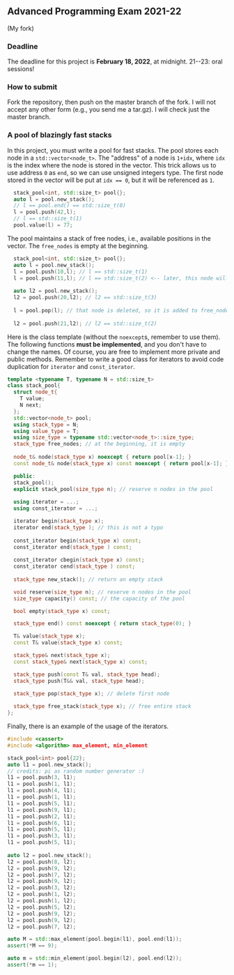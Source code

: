 ## Advanced Programming Exam 2021-22
(My fork)
### Deadline

The deadline for this project is **February 18, 2022**, at midnight. 21--23: oral sessions!

### How to submit

Fork the repository, then push on the master branch of the fork. I will not accept any other form (e.g., you send me a tar.gz). I will check just the master branch. 

### A pool of blazingly fast stacks

In this project, you must write a pool for fast stacks. The pool stores each node in a `std::vector<node_t>`. The "address" of a node is `1+idx`, where `idx` is the index where the node is stored in the vector. This trick allows us to use address `0` as `end`, so we can use unsigned integers type. The first node stored in the vector will be put at `idx == 0`, but it will be referenced as `1`.

```c++
  stack_pool<int, std::size_t> pool{};
  auto l = pool.new_stack();
  // l == pool.end() == std::size_t(0)
  l = pool.push(42,l);
  // l == std::size_t(1)
  pool.value(l) = 77;
```

The pool maintains a stack of free nodes, i.e., available positions in the vector. The `free_nodes` is empty at the beginning.

```c++
  stack_pool<int, std::size_t> pool{};
  auto l = pool.new_stack();
  l = pool.push(10,l); // l == std::size_t(1)
  l = pool.push(11,l); // l == std::size_t(2) <-- later, this node will be deleted
  
  auto l2 = pool.new_stack();
  l2 = pool.push(20,l2); // l2 == std::size_t(3)
  
  l = pool.pop(l); // that node is deleted, so it is added to free_nodes
  
  l2 = pool.push(21,l2); // l2 == std::size_t(2)
```

Here is the class template (without the `noexcept`s, remember to use them). The following functions **must be implemented**, and you don't have to change the names. Of course, you are free to implement more private and public methods. Remember to write a good class for iterators to avoid code duplication for `iterator` and `const_iterator`.

```c++
template <typename T, typename N = std::size_t>
class stack_pool{
  struct node_t{
    T value;
    N next;
  };
  std::vector<node_t> pool;
  using stack_type = N;
  using value_type = T;
  using size_type = typename std::vector<node_t>::size_type;
  stack_type free_nodes; // at the beginning, it is empty
  
  node_t& node(stack_type x) noexcept { return pool[x-1]; }
  const node_t& node(stack_type x) const noexcept { return pool[x-1]; }

  public:
  stack_pool();
  explicit stack_pool(size_type n); // reserve n nodes in the pool
    
  using iterator = ...;
  using const_iterator = ...;

  iterator begin(stack_type x);
  iterator end(stack_type ); // this is not a typo
    
  const_iterator begin(stack_type x) const;
  const_iterator end(stack_type ) const; 
  
  const_iterator cbegin(stack_type x) const;
  const_iterator cend(stack_type ) const;
    
  stack_type new_stack(); // return an empty stack

  void reserve(size_type n); // reserve n nodes in the pool
  size_type capacity() const; // the capacity of the pool

  bool empty(stack_type x) const;

  stack_type end() const noexcept { return stack_type(0); }

  T& value(stack_type x);
  const T& value(stack_type x) const;

  stack_type& next(stack_type x);
  const stack_type& next(stack_type x) const;

  stack_type push(const T& val, stack_type head);
  stack_type push(T&& val, stack_type head);
  
  stack_type pop(stack_type x); // delete first node

  stack_type free_stack(stack_type x); // free entire stack
};
```

Finally, there is an example of the usage of the iterators.

```c++
#include <cassert>
#include <algorithm> max_element, min_element

stack_pool<int> pool{22};
auto l1 = pool.new_stack();
// credits: pi as random number generator :)
l1 = pool.push(3, l1);
l1 = pool.push(1, l1);
l1 = pool.push(4, l1);
l1 = pool.push(1, l1);
l1 = pool.push(5, l1);
l1 = pool.push(9, l1);
l1 = pool.push(2, l1);
l1 = pool.push(6, l1);
l1 = pool.push(5, l1);
l1 = pool.push(3, l1);
l1 = pool.push(5, l1);
    
auto l2 = pool.new_stack();
l2 = pool.push(8, l2);
l2 = pool.push(9, l2);
l2 = pool.push(7, l2);
l2 = pool.push(9, l2);
l2 = pool.push(3, l2);
l2 = pool.push(1, l2);
l2 = pool.push(1, l2);
l2 = pool.push(5, l2);
l2 = pool.push(9, l2);
l2 = pool.push(9, l2);
l2 = pool.push(7, l2);

auto M = std::max_element(pool.begin(l1), pool.end(l1));
assert(*M == 9);

auto m = std::min_element(pool.begin(l2), pool.end(l2));
assert(*m == 1);

```

